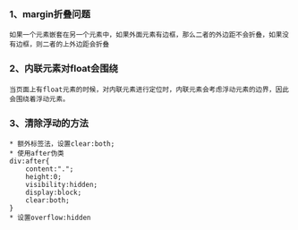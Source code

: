 ### 1、margin折叠问题
	如果一个元素嵌套在另一个元素中，如果外面元素有边框，那么二者的外边距不会折叠，如果没有边框，则二者的上外边距会折叠
### 2、内联元素对float会围绕
	当页面上有float元素的时候，对内联元素进行定位时，内联元素会考虑浮动元素的边界，因此会围绕着浮动元素。
### 3、清除浮动的方法    
	* 额外标签法，设置clear:both;
	* 使用after伪类 
	div:after{
		content:".";
		height:0;
		visibility:hidden;
		display:block;
		clear:both;
	}
	* 设置overflow:hidden